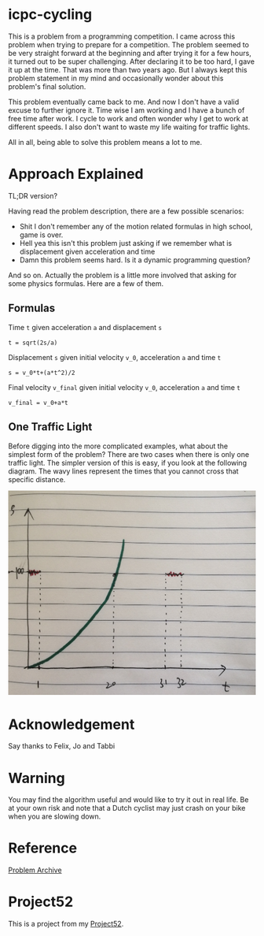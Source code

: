 # icpc-cycling
This is a problem from a programming competition. I came across this problem
when trying to prepare for a competition. The problem seemed to be very
straight forward at the beginning and after trying it for a few hours, it
turned out to be super challenging. After declaring it to be too hard, I gave
it up at the time. That was more than two years ago. But I always kept this
problem statement in my mind and occasionally wonder about this problem's final
solution.

This problem eventually came back to me. And now I don't have a valid excuse to
further ignore it. Time wise I am working and I have a bunch of free time after
work. I cycle to work and often wonder why I get to work at different speeds. I
also don't want to waste my life waiting for traffic lights.

All in all, being able to solve this problem means a lot to me.

# Approach Explained
TL;DR version?

Having read the problem description, there are a few possible scenarios:

- Shit I don't remember any of the motion related formulas in high school, game
  is over.
- Hell yea this isn't this problem just asking if we remember what is
  displacement given acceleration and time
- Damn this problem seems hard. Is it a dynamic programming question?

And so on. Actually the problem is a little more involved that asking for some
physics formulas. Here are a few of them.

## Formulas
Time `t` given acceleration `a` and displacement `s`

```
t = sqrt(2s/a)
```

Displacement `s` given initial velocity `v_0`, acceleration `a` and time `t`

```
s = v_0*t+(a*t^2)/2
```

Final velocity `v_final` given initial velocity `v_0`, acceleration `a` and
time `t`

```
v_final = v_0+a*t
```

## One Traffic Light
Before digging into the more complicated examples, what about the simplest form
of the problem? There are two cases when there is only one traffic light. The
simpler version of this is easy, if you look at the following diagram. The wavy
lines represent the times that you cannot cross that specific distance.

![oneTrafficLightCase1](/figures/oneTrafficLightCase1.jpg)

# Acknowledgement
Say thanks to Felix, Jo and Tabbi

# Warning
You may find the algorithm useful and would like to try it out in real life. Be
at your own risk and note that a Dutch cyclist may just crash on your bike when
you are slowing down.

# Reference
[Problem Archive](https://icpcarchive.ecs.baylor.edu/index.php?option=com_onlinejudge&Itemid=8&category=569&page=show_problem&problem=4279)

# Project52
This is a project from my [Project52](https://github.com/jutkko/project52).
